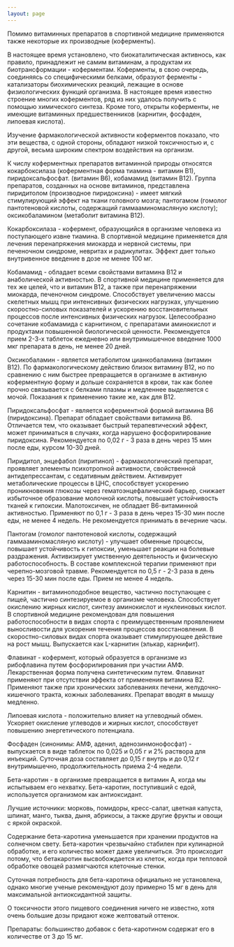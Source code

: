 ```yaml
---
layout: page
---
```

Помимо витаминных препаратов в спортивной медицине применяются также некоторые их производные (коферменты).

В настоящее время установлено, что биокаталитическая активнось, как правило, принадлежит не самим витаминам, а продуктам их биотрансформации - коферментам. Коферменты, в свою очередь, соединяясь со специфическими белками, образуют ферменты - катализаторы биохимических реакций, лежащие в основе физиологических функций организма. В настоящее время известно строение многих коферментов, ряд из них удалось получить с помощью химического синтеза. Кроме того, открыты коферменты, не имеющие витаминных предшественников (карнитин, фосфаден, липоевая кислота).

Изучение фармакологической активности коферментов показало, что эти вещества, с одной стороны, обладают низкой токсичностью и, с другой, весьма широким спектром воздействия на организм.

К числу коферментных препаратов витаминной природы относятся кокарбоксилаза (коферментная форма тиамина - витамин В1), пиридоксальфосфат. (витамин В6), кобамамид (витамин В12). Группа препаратов, созданных на основе витаминов, представлена пиридитолом (производное пиридоксина) - имеет мягкий стимулирующий эффект на ткани головного мозга; пантогамом (гомолог пантотеновой кислоты, содержащий гаммааминомасляную кислоту); оксикобаламином (метаболит витамина В12).

Кокарбоксилаза - кофермент, образующийся в организме человека из поступающего извне тиамина. В спортивной медицине применяется для лечения перенапряжения миокарда и нервной системы, при печеночном синдроме, невритах и радикулитах. Эффект дает только внутривенное введение в дозе не менее 100 мг.

Кобамамид - обладает всеми свойствами витамина В12 и анаболической активностью. В спортивной медицине применяется для тех же целей, что и витамин В12, а также при перенапряжении миокарда, печеночном синдроме. Способствует увеличению массы скелетных мышц при интенсивных физических нагрузках, улучшению скоростно-силовых показателей и ускорению восстановительных процессов после интенсивных физических нагрузок. Целесообразно сочетание кобамамида с карнитином, с препаратами аминокислот и продуктами повышенной биологической ценности. Рекомендуется прием 2-3-х таблеток ежедневно или внутримышечное введение 1000 мкг препарата в день, не менее 20 дней.

Оксикобаламин - является метаболитом цианкобаламина (витамин В12). По фармакологическому действию близок витамину В12, но по сравнению с ним быстрее превращается в организме в активную коферментную форму и дольше сохраняется в крови, так как более прочно связывается с белками плазмы и медленнее выделяется с мочой. Показания к применению такие же, как для В12.

Пиридоксальфосфат - является коферментной формой витамина В6 (пиридоксина). Препарат обладает свойствами витамина В6. Отличается тем, что оказывает быстрый терапевтический эффект, может приниматься в случаях, когда нарушено фосфорилирование пиридоксина. Рекомендуется по 0,02 г - 3 раза в день через 15 мин после еды, курсом 10-30 дней.

Пиридитол, энцефабол (пиритинол) - фармакологический препарат, проявляет элементы психотропной активности, свойственной антидепрессантам, с седативным действием. Активирует метаболические процессы в ЦНС, способствует ускорению проникновения глюкозы через гематоэнцефалический барьер, снижает избыточное образование молочной кислоты, повышает устойчивость тканей к гипоксии. Малотоксичен, не обладает В6-витаминной активностью. Применяют по 0,1 г - 3 раза в день через 15-30 мин после еды, не менее 4 недель. Не рекомендуется принимать в вечерние часы.

Пантогам (гомолог пантотеновой кислоты, содержащий гаммааминомасляную кислоту) - улучшает обменные процессы, повышает устойчивость к гипоксии, уменьшает реакции на болевые раздражения. Активизирует умственную деятельность и физическую работоспособность. В составе комплексной терапии применяют при черепно-мозговой травме. Рекомендуется по 0,5 г - 2-3 раза в день через 15-30 мин после еды. Прием не менее 4 недель.

Карнитин - витаминоподобное вещество, частично поступающее с пищей, частично синтезируемое в организме человека. Способствует окислению жирных кислот, синтезу аминокислот и нуклеиновых кислот. В спортивной медицине рекомендован для повышения работоспособности в видах спорта с преимущественным проявлением выносливости для ускорения течения процессов восстановления. В скоростно-силовых видах спорта оказывает стимулирующее действие на рост мышц. Выпускается как L-карнитин (элькар, карнифит).

Флавинат - кофермент, который образуется в организме из рибофлавина путем фосфорилирования при участии АМФ. Лекарственная форма получена синтетическим путем. Флавинат применяют при отсутствии эффекта от применения витамина В2. Применяют также при хронических заболеваниях печени, желудочно-кишечного тракта, кожных заболеваниях. Препарат вводят в мышцу медленно.

Липоевая кислота - положительно влияет на углеводный обмен. Ускоряет окисление углеводов и жирных кислот, способствует повышению энергетического потенциала.

Фосфаден (синонимы: АМФ, аденил, аденозинмонофосфат) - выпускается в виде таблеток по 0,025 и 0,05 г и 2% раствора для инъекций. Суточная доза составляет до 0,15 г внутрь и до 0,12 г внутримышечно, продолжительность приема 2-4 недели.

Бета-каротин - в организме превращается в витамин А, когда мы испытываем его нехватку. Бета-каротин, поступивший с едой, используется организмом как антиоксидант.

Лучшие источники: морковь, помидоры, кресс-салат, цветная капуста, шпинат, манго, тыква, дыня, абрикосы, а также другие фрукты и овощи с яркой окраской.

Содержание бета-каротина уменьшается при хранении продуктов на солнечном свету. Бета-каротин чрезвычайно стабилен при кулинарной обработке, и его количество может даже увеличиться. Это происходит потому, что бетакаротин высвобождается из клеток, когда при тепловой обработке овощей размягчаются клеточные стенки.

Суточная потребность для бета-каротина официально не установлена, однако многие ученые рекомендуют дозу примерно 15 мг в день для максимальной антиоксидантной защиты.

О токсичности этого пищевого соединения ничего не известно, хотя очень большие дозы придают коже желтоватый оттенок.

Препараты: большинство добавок с бета-каротином содержат его в количестве от 3 до 15 мг.